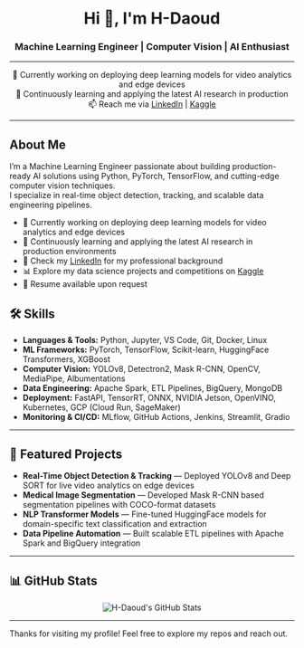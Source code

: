 <h1 align="center">Hi 👋, I'm H-Daoud</h1>
<h3 align="center">Machine Learning Engineer | Computer Vision | AI Enthusiast</h3>

---
<p align="center">
  🔭 Currently working on deploying deep learning models for video analytics and edge devices<br>
  🌱 Continuously learning and applying the latest AI research in production<br>
  📫 Reach me via <a href="https://www.linkedin.com/in/daoud1001/">LinkedIn</a> | <a href="https://www.kaggle.com/hassaandaoud">Kaggle</a><br>
</p>

---
## About Me
I’m a Machine Learning Engineer passionate about building production-ready AI solutions using Python, PyTorch, TensorFlow, and cutting-edge computer vision techniques.  
I specialize in real-time object detection, tracking, and scalable data engineering pipelines.

- 🔭 Currently working on deploying deep learning models for video analytics and edge devices  
- 🌱 Continuously learning and applying the latest AI research in production environments  
- 💼 Check my [LinkedIn](https://www.linkedin.com/in/daoud1001/) for my professional background  
- 📊 Explore my data science projects and competitions on [Kaggle](https://www.kaggle.com/hassaandaoud)  
- 📂 Resume available upon request  

## 🛠️ Skills

- **Languages & Tools:** Python, Jupyter, VS Code, Git, Docker, Linux  
- **ML Frameworks:** PyTorch, TensorFlow, Scikit-learn, HuggingFace Transformers, XGBoost  
- **Computer Vision:** YOLOv8, Detectron2, Mask R-CNN, OpenCV, MediaPipe, Albumentations  
- **Data Engineering:** Apache Spark, ETL Pipelines, BigQuery, MongoDB  
- **Deployment:** FastAPI, TensorRT, ONNX, NVIDIA Jetson, OpenVINO, Kubernetes, GCP (Cloud Run, SageMaker)  
- **Monitoring & CI/CD:** MLflow, GitHub Actions, Jenkins, Streamlit, Gradio  

---

## 📂 Featured Projects

- **Real-Time Object Detection & Tracking** — Deployed YOLOv8 and Deep SORT for live video analytics on edge devices  
- **Medical Image Segmentation** — Developed Mask R-CNN based segmentation pipelines with COCO-format datasets  
- **NLP Transformer Models** — Fine-tuned HuggingFace models for domain-specific text classification and extraction  
- **Data Pipeline Automation** — Built scalable ETL pipelines with Apache Spark and BigQuery integration  

---

## 📊 GitHub Stats

<p align="center">
  <img src="https://github-readme-stats.vercel.app/api?username=H-Daoud&show_icons=true&theme=radical" alt="H-Daoud's GitHub Stats" />
</p>

---

Thanks for visiting my profile! Feel free to explore my repos and reach out.
